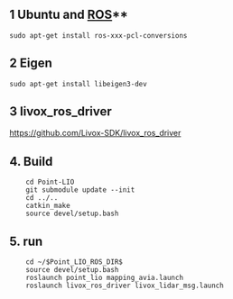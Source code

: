 ## 1 Ubuntu and [ROS](https://www.ros.org/)**
```
sudo apt-get install ros-xxx-pcl-conversions
```

## **2 Eigen**
```
sudo apt-get install libeigen3-dev
```

## **3 livox_ros_driver**

https://github.com/Livox-SDK/livox_ros_driver

## 4. Build
```
    cd Point-LIO
    git submodule update --init
    cd ../..
    catkin_make
    source devel/setup.bash
```
## 5. run

```
    cd ~/$Point_LIO_ROS_DIR$
    source devel/setup.bash
    roslaunch point_lio mapping_avia.launch
    roslaunch livox_ros_driver livox_lidar_msg.launch
```
